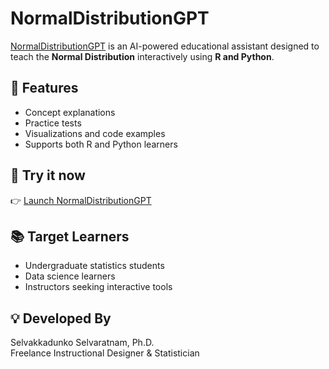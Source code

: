 # NormalDistributionGPT

[NormalDistributionGPT](https://chat.openai.com/g/g-68571d14a6c081919fe37ba4105439d3-normaldistributiongpt) is an AI-powered educational assistant designed to teach the **Normal Distribution** interactively using **R and Python**.

## 🧠 Features
- Concept explanations
- Practice tests
- Visualizations and code examples
- Supports both R and Python learners

## 🔗 Try it now
👉 [Launch NormalDistributionGPT](https://chat.openai.com/g/g-68571d14a6c081919fe37ba4105439d3-normaldistributiongpt)

## 📚 Target Learners
- Undergraduate statistics students
- Data science learners
- Instructors seeking interactive tools

## 💡 Developed By
Selvakkadunko Selvaratnam, Ph.D.  
Freelance Instructional Designer & Statistician

